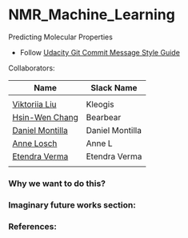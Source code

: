 # NMR_Machine_Learning
Predicting Molecular Properties  

* Follow [Udacity Git Commit Message Style Guide](https://udacity.github.io/git-styleguide/)    

Collaborators:  

| Name | Slack Name |
| ------------------------- | ------------------------- |
| []() |  | 
| [Viktoriia Liu](https://github.com/Kleogis) |Kleogis  |
| [Hsin-Wen Chang](https://github.com/Polarbeargo) | Bearbear |
| [Daniel Montilla](https://github.com/montilladaniel) | Daniel Montilla |
| [Anne Losch](https://github.com/mathisme) |  Anne L|
| [Etendra Verma](https://github.com/etendra2501) | Etendra Verma |
| []() |  |


### Why we want to do this?  

### Imaginary future works section:  


### References:  
